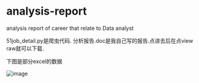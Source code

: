 # analysis-report
analysis report of career that relate to Data analyst

51job_detail.py是爬虫代码.
分析报告.doc是我自己写的报告.点进去后在点view raw就可以下载.

下图是部分excel的数据

![image](https://github.com/youneedpython/analysis-report/raw/master/excel.png)
